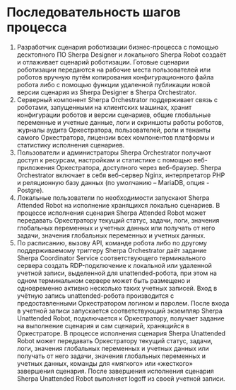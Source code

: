 # Последовательность шагов процесса

1. Разработчик сценария роботизации бизнес-процесса с помощью десктопного ПО Sherpa Designer и локального Sherpa Robot создаёт и отлаживает сценарий роботизации. Готовые сценарии роботизации передаются на рабочие места пользователей или роботов вручную путём копирования конфигурационного файла робота либо с помощью функции удаленной публикации новой версии сценария из Sherpa Designer в Sherpa Orchestrator.
2. Серверный компонент Sherpa Orchestrator поддерживает связь с роботами, запущенными на клиентских машинах, хранит конфигурации роботов и версии сценариев, общие глобальные переменные и учетные данные, логи и скриншоты работы роботов, журналы аудита Оркестратора, пользователей, роли и тенанты самого Оркестратора, лицензии всех компонентов платформы и статистику исполнения сценариев.
3. Пользователи и администраторы Sherpa Orchestrator получают доступ к ресурсам, настройкам и статистике с помощью веб-приложения Оркестратора, доступного через веб-браузер. Sherpa Orchestrator включает в себя веб-сервер Nginx, интерпретатор PHP и реляционную базу данных (по умолчанию – MariaDB, опция - Postgre).
4. Локальные пользователи по необходимости запускают Sherpa Attended Robot на исполнение хранящихся локально сценариев. В процессе исполнения сценария Sherpa Attended Robot может передавать Оркестратору текущий статус, задачи, логи, значения глобальных переменных и учетных данных или получать от него задачи, значения глобальных переменных и учетных данных.
5. &#x20;По расписанию, вызову API, команде робота либо по другому поддерживаемому триггеру Sherpa Orchestrator даёт задание Sherpa Coordinator Service соответствующего терминального сервера создать RDP-подключение к локальной или удаленной учетной записи, выделенной для unattended-робота, при этом на одном терминальном сервере может быть размещено и одновременно активно несколько таких учетных записей. Вход в учётную запись unattended-робота производится с предоставленными Оркестратором логином и паролем. После входа в учетной записи запускается соответствующий экземпляр Sherpa Unattended Robot, подключается к Оркестратору, получает задание на выполнение сценария и сам сценарий, хранящийся в Оркестраторе. В процессе исполнения сценария Sherpa Unattended Robot может передавать Оркестратору текущий статус, задачи, логи, значения глобальных переменных и учетных данных или получать от него задачи, значения глобальных переменных и учетных данных, команды для «мягкого» или «жесткого» завершения сценария. После завершения исполнения сценария Sherpa Unattended Robot выполняет logoff из своей учетной записи.
